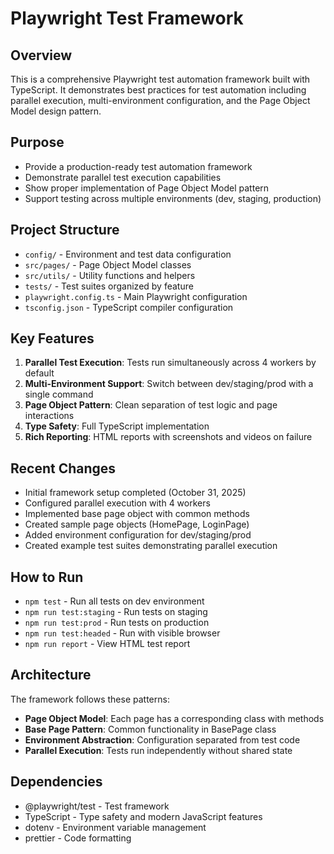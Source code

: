 # Playwright Test Framework

## Overview
This is a comprehensive Playwright test automation framework built with TypeScript. It demonstrates best practices for test automation including parallel execution, multi-environment configuration, and the Page Object Model design pattern.

## Purpose
- Provide a production-ready test automation framework
- Demonstrate parallel test execution capabilities
- Show proper implementation of Page Object Model pattern
- Support testing across multiple environments (dev, staging, production)

## Project Structure
- `config/` - Environment and test data configuration
- `src/pages/` - Page Object Model classes
- `src/utils/` - Utility functions and helpers
- `tests/` - Test suites organized by feature
- `playwright.config.ts` - Main Playwright configuration
- `tsconfig.json` - TypeScript compiler configuration

## Key Features
1. **Parallel Test Execution**: Tests run simultaneously across 4 workers by default
2. **Multi-Environment Support**: Switch between dev/staging/prod with a single command
3. **Page Object Pattern**: Clean separation of test logic and page interactions
4. **Type Safety**: Full TypeScript implementation
5. **Rich Reporting**: HTML reports with screenshots and videos on failure

## Recent Changes
- Initial framework setup completed (October 31, 2025)
- Configured parallel execution with 4 workers
- Implemented base page object with common methods
- Created sample page objects (HomePage, LoginPage)
- Added environment configuration for dev/staging/prod
- Created example test suites demonstrating parallel execution

## How to Run
- `npm test` - Run all tests on dev environment
- `npm run test:staging` - Run tests on staging
- `npm run test:prod` - Run tests on production
- `npm run test:headed` - Run with visible browser
- `npm run report` - View HTML test report

## Architecture
The framework follows these patterns:
- **Page Object Model**: Each page has a corresponding class with methods
- **Base Page Pattern**: Common functionality in BasePage class
- **Environment Abstraction**: Configuration separated from test code
- **Parallel Execution**: Tests run independently without shared state

## Dependencies
- @playwright/test - Test framework
- TypeScript - Type safety and modern JavaScript features
- dotenv - Environment variable management
- prettier - Code formatting

